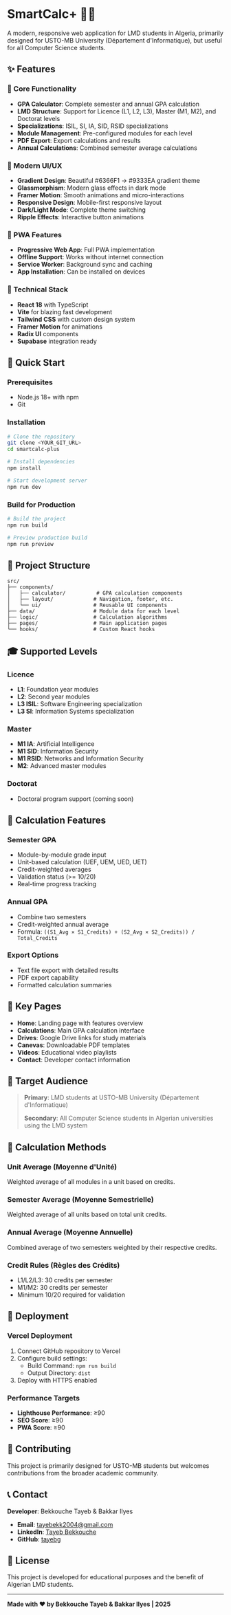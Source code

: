# SmartCalc+ 🧮✨

A modern, responsive web application for LMD students in Algeria, primarily designed for USTO-MB University (Département d'Informatique), but useful for all Computer Science students.

## ✨ Features

### 🎯 Core Functionality
- **GPA Calculator**: Complete semester and annual GPA calculation
- **LMD Structure**: Support for Licence (L1, L2, L3), Master (M1, M2), and Doctorat levels
- **Specializations**: ISIL, SI, IA, SID, RSID specializations
- **Module Management**: Pre-configured modules for each level
- **PDF Export**: Export calculations and results
- **Annual Calculations**: Combined semester average calculations

### 🎨 Modern UI/UX
- **Gradient Design**: Beautiful #6366F1 → #9333EA gradient theme
- **Glassmorphism**: Modern glass effects in dark mode
- **Framer Motion**: Smooth animations and micro-interactions
- **Responsive Design**: Mobile-first responsive layout
- **Dark/Light Mode**: Complete theme switching
- **Ripple Effects**: Interactive button animations

### 📱 PWA Features
- **Progressive Web App**: Full PWA implementation
- **Offline Support**: Works without internet connection
- **Service Worker**: Background sync and caching
- **App Installation**: Can be installed on devices

### 🔧 Technical Stack
- **React 18** with TypeScript
- **Vite** for blazing fast development
- **Tailwind CSS** with custom design system
- **Framer Motion** for animations
- **Radix UI** components
- **Supabase** integration ready

## 🚀 Quick Start

### Prerequisites
- Node.js 18+ with npm
- Git

### Installation

```bash
# Clone the repository
git clone <YOUR_GIT_URL>
cd smartcalc-plus

# Install dependencies
npm install

# Start development server
npm run dev
```

### Build for Production

```bash
# Build the project
npm run build

# Preview production build
npm run preview
```

## 📁 Project Structure

```
src/
├── components/
│   ├── calculator/          # GPA calculation components
│   ├── layout/             # Navigation, footer, etc.
│   └── ui/                 # Reusable UI components
├── data/                   # Module data for each level
├── logic/                  # Calculation algorithms
├── pages/                  # Main application pages
└── hooks/                  # Custom React hooks
```

## 🎓 Supported Levels

### Licence
- **L1**: Foundation year modules
- **L2**: Second year modules  
- **L3 ISIL**: Software Engineering specialization
- **L3 SI**: Information Systems specialization

### Master
- **M1 IA**: Artificial Intelligence
- **M1 SID**: Information Security
- **M1 RSID**: Networks and Information Security
- **M2**: Advanced master modules

### Doctorat
- Doctoral program support (coming soon)

## 🧮 Calculation Features

### Semester GPA
- Module-by-module grade input
- Unit-based calculation (UEF, UEM, UED, UET)
- Credit-weighted averages
- Validation status (>= 10/20)
- Real-time progress tracking

### Annual GPA
- Combine two semesters
- Credit-weighted annual average
- Formula: `((S1_Avg × S1_Credits) + (S2_Avg × S2_Credits)) / Total_Credits`

### Export Options
- Text file export with detailed results
- PDF export capability
- Formatted calculation summaries

## 🌟 Key Pages

- **Home**: Landing page with features overview
- **Calculations**: Main GPA calculation interface
- **Drives**: Google Drive links for study materials
- **Canevas**: Downloadable PDF templates
- **Videos**: Educational video playlists
- **Contact**: Developer contact information

## 👥 Target Audience

> **Primary**: LMD students at USTO-MB University (Département d'Informatique)
> 
> **Secondary**: All Computer Science students in Algerian universities using the LMD system

## 📖 Calculation Methods

### Unit Average (Moyenne d'Unité)
Weighted average of all modules in a unit based on credits.

### Semester Average (Moyenne Semestrielle)  
Weighted average of all units based on total unit credits.

### Annual Average (Moyenne Annuelle)
Combined average of two semesters weighted by their respective credits.

### Credit Rules (Règles des Crédits)
- L1/L2/L3: 30 credits per semester
- M1/M2: 30 credits per semester
- Minimum 10/20 required for validation

## 🚀 Deployment

### Vercel Deployment
1. Connect GitHub repository to Vercel
2. Configure build settings:
   - Build Command: `npm run build`
   - Output Directory: `dist`
3. Deploy with HTTPS enabled

### Performance Targets
- **Lighthouse Performance**: ≥90
- **SEO Score**: ≥90
- **PWA Score**: ≥90

## 🤝 Contributing

This project is primarily designed for USTO-MB students but welcomes contributions from the broader academic community.

## 📞 Contact

**Developer**: Bekkouche Tayeb & Bakkar Ilyes

- **Email**: tayebekk2004@gmail.com
- **LinkedIn**: [Tayeb Bekkouche](https://www.linkedin.com/in/tayebbekkouche)
- **GitHub**: [tayebg](https://github.com/tayebg)

## 📜 License

This project is developed for educational purposes and the benefit of Algerian LMD students.

---

**Made with ❤️ by Bekkouche Tayeb & Bakkar Ilyes | 2025**